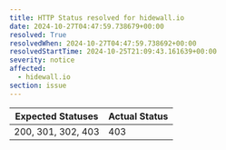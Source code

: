 ```yaml
---
title: HTTP Status resolved for hidewall.io
date: 2024-10-27T04:47:59.738679+00:00
resolved: True
resolvedWhen: 2024-10-27T04:47:59.738692+00:00
resolvedStartTime: 2024-10-25T21:09:43.161639+00:00
severity: notice
affected:
  - hidewall.io
section: issue
---
```


| Expected Statuses | Actual Status  |
|-------------------|----------------|
| 200, 301, 302, 403 | 403 |
